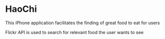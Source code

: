 # HaoChi
This iPhone application facilitates the finding of great food to eat for users

Flickr API is used to search for relevant food the user wants to see

